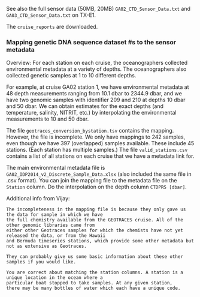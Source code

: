 See also the full sensor data (50MB, 20MB) `GA02_CTD_Sensor_Data.txt` and `GA03_CTD_Sensor_Data.txt` on TX-E1.

The `cruise_reports` are downloaded.

### Mapping genetic DNA sequence dataset #s to the sensor metadata
Overview: 
For each station on each cruise, 
the oceanographers collected environmental metadata at a variety of depths.
The oceanographers also collected genetic samples at 1 to 10 different depths.

For example, at cruise GA02 station 1, 
we have environmental metadata at 48 depth measurements ranging from 10.1 dbar to 2344.9 dbar,
and we have two genomic samples with identifier 209 and 210 at depths 10 dbar and 50 dbar.
We can obtain estimates for the exact depths (and temperature, salinity, NITRIT, etc.)
by interpolating the environmental measurements to 10 and 50 dbar.

The file `geotraces_conversion_bystation.tsv` contains the mapping. 
However, the file is incomplete. 
We only have mappings to 242 samples, even though we have 397 (overlapped) samples available.
These include 45 stations. (Each station has multiple samples.)
The file `valid_stations.csv` contains a list of all stations on each cruise that we have a metadata link for.

The main environmental metadata file is `GA02_IDP2014_v2_Discrete_Sample_Data.xlsx` (also included the same file in .csv format).
You can join the mapping file to the metadata file on the `Station` column.
Do the interpolation on the depth column `CTDPRS [dbar]`.

Additional info from Vijay:

	The incompleteness in the mapping file is because they only gave us the data for sample in which we have 
	the full chemistry available from the GEOTRACES cruise. All of the other genomic libraries came from 
	either other Geotraces samples for which the chemists have not yet released the data, or from the Hawaii 
	and Bermuda timeseries stations, which provide some other metadata but not as extensive as Geotraces.

	They can probably give us some basic information about these other samples if you would like.

	You are correct about matching the station columns. A station is a unique location in the ocean where a 
	particular boat stopped to take samples. At any given station, 
	there may be many bottles of water which each have a unique code.


